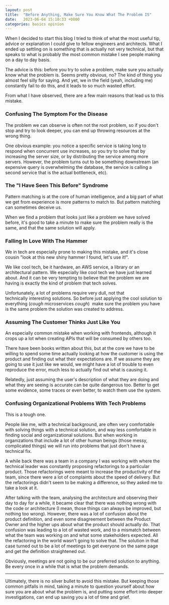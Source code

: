 ```yaml
---
layout: post
title:  "Before Anything, Make Sure You Know What The Problem IS"
date:   2023-06-04 15:10:33 +0800
categories: basics opinion
---
```

When I decided to start this blog I tried to think of what the most useful tip, advice or explanation I could give to fellow engineers and architects. What I ended up settling on is something that is actually not very technical, but that speaks to what is probably the most common mistake I see people making on a day to day basis.

The advice is this: before you try to solve a problem, make sure you actually know what the problem is.
Seems pretty obvious, no? The kind of thing you almost feel silly for saying. And yet, we in the field (yeah, including me) constantly fail to do this, and it leads to so much wasted effort.

From what I have observed, there are a few main reasons that lead us to this mistake.

### Confusing The Symptom For the Disease
The problem we can observe is often not the root problem, so if you don't stop and try to look deeper, you can end up throwing resources at the wrong thing.

One obvious example: you notice a specific service is taking long to respond when concurrent use increases, so you try to solve that by increasing the server size, or by distributing the service among more servers. However, the problem turns out to be something downstream (an expensive query is overwhelming the database, the service is calling a second service that is the actual bottleneck, etc).

### The "I Have Seen This Before" Syndrome

Pattern matching is at the core of human intelligence, and a big part of what we get from experience is more patterns to match to. But pattern matching can sometimes deceive us.

When we find a problem that looks just like a problem we have solved before, it's good to take a minute to make sure the problem really is the same, and that the same solution will apply.

### Falling In Love With The Hammer

We in tech are especially prone to making this mistake, and it's close cousin "look at this new shiny hammer I found, let's use it!".

We like cool tech, be it hardware, an AWS service, a library or an architectural pattern. We especially like cool tech we have just learned about. And it can be very tempting to believe that the problem we are having is exactly the kind of problem that tech solves. 

Unfortunately, a lot of problems require very dull, not that technically interesting solutions. So before just applying the cool solution to everything (*cough* microservices *cough*)  make sure the problem you have is the same problem the solution was created to address.

### Assuming The Customer Thinks Just Like You

An especially common mistake when working with frontends, although it crops up a lot when creating APIs that will be consumed by others too. 

There have been books written about this, but at the core we have to be willing to spend some time actually looking at how the customer is using the product and finding out what their expectations are. If we assume they are going to use it just like we would, we might have a lot of trouble to even reproduce the error, much less to actually find out what is causing it.

Relatedly, just assuming the user's description of what they are doing and what they are seeing is accurate can be quite dangerous too. Better to get some evidence, some traces or even better, to watch them use the system.

### Confusing Organizational Problems With Tech Problems

This is a tough one. 

People like me, with a technical background, are often very comfortable with solving things with a technical solution, and way less comfortable in finding social and organizational solutions. But when working in organizations that include a lot of other human beings (those messy, complicated things) we will run into problems that just don't have a technical fix.

A while back there was a team in a company I was working with where the technical leader was constantly proposing refactorings to a particular product. Those refactorings were meant to increase the productivity of the team, since there were a lot of complaints about the speed of delivery. But the refactorings didn't seem to be making a difference, so they asked me to take a look at it.

After talking with the team, analysing the architecture and observing their day to day for a while, it became clear that there was nothing wrong with the code or architecture (I mean, those things can always be improved, but nothing too wrong). However, there was a lot of confusion about the product definition, and even some disagreement between the Product Owner and the higher ups about what the product should actually do. That confusion was leading to a lot of wasted work, and to a mismatch between what the team was working on and what some stakeholders expected. All the refactoring in the world wasn't going to solve that.
The solution in that case turned out to be a lot of meetings to get everyone on the same page and get the definition straightened out. 

Obviously, meetings are not going to be our preferred solution to anything. Be every once in a while that is what the problem demands.

***

Ultimately, there is no silver bullet to avoid this mistake. But keeping those common pitfalls in mind, taking a minute to question yourself about how sure you are about what the problem is, and putting some effort into deeper investigations, can end up saving you a lot of time and grief.

